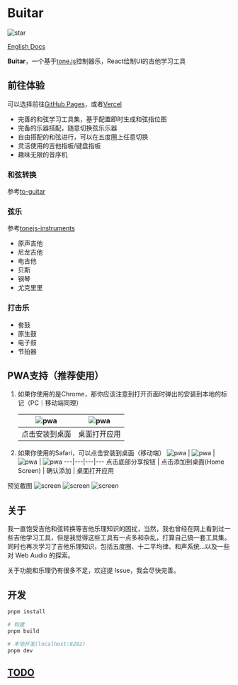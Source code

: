 # Buitar

![star](https://img.shields.io/github/stars/Barba828/buitar?style=social)

[English Docs](./docs/README_en.md)

**Buitar**，一个基于[tone.js](https://github.com/Tonejs/Tone.js)控制器乐，React绘制UI的吉他学习工具

## 前往体验
可以选择前往[GitHub Pages](https://barba828.github.io/buitar/)，或者[Vercel](https://buitar.vercel.app/)

- 完善的和弦学习工具集，基于配置即时生成和弦指位图
- 完备的乐器搭配，随意切换弦乐乐器
- 自由搭配的和弦进行，可以在五度圈上任意切换
- 灵活使用的吉他指板/键盘指板
- 趣味无限的音序机

### 和弦转换
参考[to-guitar](./packages/to-guitar/README.md)

### 弦乐
参考[tonejs-instruments](https://github.com/nbrosowsky/tonejs-instruments)
- 原声吉他
- 尼龙吉他
- 电吉他
- 贝斯
- 钢琴
- 尤克里里

### 打击乐
- 套鼓
- 原生鼓
- 电子鼓
- 节拍器

## PWA支持（推荐使用）

1. 如果你使用的是Chrome，那你应该注意到打开页面时弹出的安装到本地的标记（PC｜移动端同理）

    ![pwa](./docs/assets/chrome_install.png) | ![pwa](./docs/assets/chrome_pwa.png)
    ---|--- 
    点击安装到桌面 | 桌面打开应用

2. 如果你使用的Safari，可以点击安装到桌面（移动端）
    ![pwa](./docs/assets/safari_1.jpg) | ![pwa](./docs/assets/safari_2.jpg) | ![pwa](./docs/assets/safari_3.jpg) | ![pwa](./docs/assets/safari_pwa.jpg)
    ---|---|---|---
    点击底部分享按钮 | 点击添加到桌面(Home Screen) | 确认添加 | 桌面打开应用


预览截图
![screen](./docs/assets/screen1.png)
![screen](./docs/assets/screen2.png)
![screen](./docs/assets/screen3.png)

## 关于

我一直饱受吉他和弦转换等吉他乐理知识的困扰，当然，我也曾经在网上看到过一些吉他学习工具，但是我觉得这些工具有一点多和杂乱，打算自己搞一套工具集。同时也再次学习了吉他乐理知识，包括五度圈、十二平均律、和声系统...以及一些对 Web Audio 的探索。

关于功能和乐理仍有很多不足，欢迎提 Issue，我会尽快完善。


## 开发

```sh
pnpm install

# 构建
pnpm build

# 本地开发(localhost:8282)
pnpm dev
```

## [TODO](./packages/buitar/README.md)